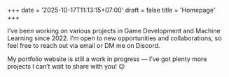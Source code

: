 +++
date = '2025-10-17T11:13:15+07:00'
draft = false
title = 'Homepage'
+++

I’ve been working on various projects in Game Development and Machine Learning since 2022.
I’m open to new opportunities and collaborations, so feel free to reach out via email or DM me on Discord.

My portfolio website is still a work in progress — I’ve got plenty more projects I can’t wait to share with you! 😉